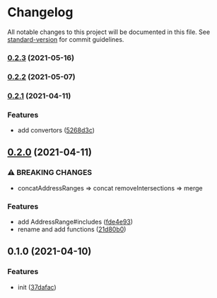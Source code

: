 # Changelog

All notable changes to this project will be documented in this file. See [standard-version](https://github.com/conventional-changelog/standard-version) for commit guidelines.

### [0.2.3](https://github.com/BlackGlory/address-range/compare/v0.2.2...v0.2.3) (2021-05-16)

### [0.2.2](https://github.com/BlackGlory/address-range/compare/v0.2.1...v0.2.2) (2021-05-07)

### [0.2.1](https://github.com/BlackGlory/address-range/compare/v0.2.0...v0.2.1) (2021-04-11)


### Features

* add convertors ([5268d3c](https://github.com/BlackGlory/address-range/commit/5268d3c762f7bd13ce989730a025f42ab382348a))

## [0.2.0](https://github.com/BlackGlory/address-range/compare/v0.1.0...v0.2.0) (2021-04-11)


### ⚠ BREAKING CHANGES

* concatAddressRanges => concat
removeIntersections => merge

### Features

* add AddressRange#includes ([fde4e93](https://github.com/BlackGlory/address-range/commit/fde4e933ff9c9cf958ab4389512ca6af5680ed85))
* rename and add functions ([21d80b0](https://github.com/BlackGlory/address-range/commit/21d80b0c47a96e92e5557461055faa6bf251b591))

## 0.1.0 (2021-04-10)


### Features

* init ([37dafac](https://github.com/BlackGlory/address-range/commit/37dafacbe8255997f9ee3dad8f37830018c9bbf3))
